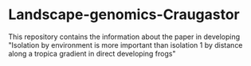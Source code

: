 # Landscape-genomics-Craugastor

This repository contains the information about the paper in developing "Isolation by environment is more important than isolation 1 by distance along a tropica gradient in direct developing frogs"
